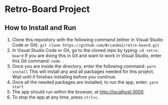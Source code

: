 # Retro-Board Project
## How to Install and Run
1. Clone this repository with the following command (either in Visual Studio Code or Git):
`git clone https://github.com/BrianHa1/retro-board.git`
2. In Visual Studio Code or Git, go to the cloned repo by typing:
`cd retro-board`
If you are doing this in Git and want to work in Visual Studio, enter this Git command:
`code .`
3. Once you are inside the directory, enter the following command:
`yarn install`
This will install any and all packages needed for this project. Wait until it finishes installing before you continue.
4. Once all the needed packages are installed, to run the app, enter:
`yarn start`
5. The app should run within the browser, at [http://localhost:3000](http://localhost:3000).
6. To stop the app at any time, press `ctrl+c`.
